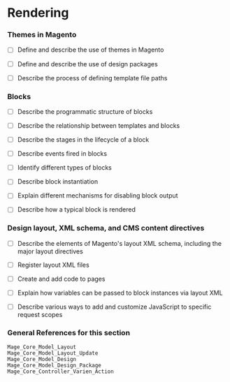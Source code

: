 # Rendering


### Themes in Magento

  - [ ] Define and describe the use of themes in Magento
  - [ ] Define and describe the use of design packages
  - [ ] Describe the process of defining template file paths


### Blocks

  - [ ] Describe the programmatic structure of blocks
  - [ ] Describe the relationship between templates and blocks
  - [ ] Describe the stages in the lifecycle of a block
  - [ ] Describe events fired in blocks
  - [ ] Identify different types of blocks
  - [ ] Describe block instantiation
  - [ ] Explain different mechanisms for disabling block output
  - [ ] Describe how a typical block is rendered


### Design layout, XML schema, and CMS content directives

  - [ ] Describe the elements of Magento's layout XML schema, including the major layout directives
  - [ ] Register layout XML files
  - [ ] Create and add code to pages
  - [ ] Explain how variables can be passed to block instances via layout XML
  - [ ] Describe various ways to add and customize JavaScript to specific request scopes

    

### General References for this section

	Mage_Core_Model_Layout
	Mage_Core_Model_Layout_Update
	Mage_Core_Model_Design
	Mage_Core_Model_Design_Package
	Mage_Core_Controller_Varien_Action
